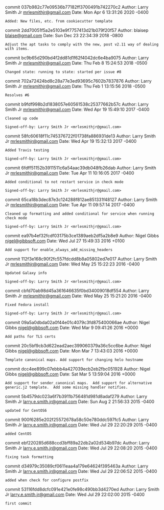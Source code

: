 commit 037b982c77e09536b77182ff3700491b742270c2
Author: Larry Smith Jr <mrlesmithjr@gmail.com>
Date:   Mon Apr 6 13:31:26 2020 -0400

    Added: New files, etc. from cookiecutter template

commit 2dd70051f5a2e5103e9f7757413d21b079f20f57
Author: blaisep <blaise@gmail.com>
Date:   Sun Dec 23 22:34:39 2018 -0800

    Adjust the apt tasks to comply with the new, post v2.11 way of dealing with items.

commit bc9b65d290bd4f2dd81d1f62f4042dc6e4ba9075
Author: Larry Smith Jr <mrlesmithjr@gmail.com>
Date:   Thu Feb 8 15:24:53 2018 -0500

    Changed state: running to state: started per issue #8

commit 702a72424bd8c28a77e3ed93695c7602b7837876
Author: Larry Smith Jr <mrlesmithjr@gmail.com>
Date:   Thu Feb 1 13:15:56 2018 -0500

    Resolves #6

commit b9fdf998b2d1838057e60561538c25377662b57c
Author: Larry Smith Jr <mrlesmithjr@gmail.com>
Date:   Wed Apr 19 15:49:10 2017 -0400

    Cleaned up code
    
    Signed-off-by: Larry Smith Jr <mrlesmithjr@gmail.com>

commit 58fc60618f11c745376722f01738fa886931de13
Author: Larry Smith Jr <mrlesmithjr@gmail.com>
Date:   Wed Apr 19 15:32:13 2017 -0400

    Added Travis testing
    
    Signed-off-by: Larry Smith Jr <mrlesmithjr@gmail.com>

commit 6fdff51152b3911511c6a54aac39db048fb26dab
Author: Larry Smith Jr <mrlesmithjr@gmail.com>
Date:   Tue Apr 11 10:16:05 2017 -0400

    Added conditional to not restart service in check mode
    
    Signed-off-by: Larry Smith Jr <mrlesmithjr@gmail.com>

commit 65ca18b3dec87e3c124288f812ae851331f48127
Author: Larry Smith Jr <mrlesmithjr@gmail.com>
Date:   Tue Apr 11 09:57:14 2017 -0400

    Cleaned up formatting and added conditional for service when running check mode
    
    Signed-off-by: Larry Smith Jr <mrlesmithjr@gmail.com>

commit ea97b4ef32fcdf03175b3ce1389aeb2df5a2b8e9
Author: Nigel Gibbs <nigel@gibbsoft.com>
Date:   Wed Jul 27 15:49:33 2016 +0100

    Add support for enable_always_add_missing_headers

commit 112f3e168c90f2fc557fdcdd8b8a05802ed7e017
Author: Larry Smith Jr <mrlesmithjr@gmail.com>
Date:   Wed May 25 15:22:23 2016 -0400

    Updated Galaxy info
    
    Signed-off-by: Larry Smith Jr <mrlesmithjr@gmail.com>

commit cbfd70ab98d45a361646635f0bd34009018df554
Author: Larry Smith Jr <mrlesmithjr@gmail.com>
Date:   Wed May 25 15:21:20 2016 -0400

    Fixed Fedora install
    
    Signed-off-by: Larry Smith Jr <mrlesmithjr@gmail.com>

commit 09a5a0dbda02a0f44e01c4079c3fd875400066ae
Author: Nigel Gibbs <nigel@gibbsoft.com>
Date:   Wed Mar 9 09:41:26 2016 +0000

    Add paths for TLS certs

commit 20c5bf9cb3d622ead2aec399060379a36c5cc6be
Author: Nigel Gibbs <nigel@gibbsoft.com>
Date:   Mon Mar 7 13:43:03 2016 +0000

    Template canonical maps. Add support for changing helo hostname

commit dcc4ee899c07ebbb4a427039ecb2eb2fbc051928
Author: Nigel Gibbs <nigel@gibbsoft.com>
Date:   Sat Mar 5 13:59:04 2016 +0000

    Add support for sender_canonical maps.  Add support for alternative generic.j2 template.  Add some missing handler notifies.

commit 5b4579dc023a6f7b3911b756481d981d8adaf279
Author: Larry Smith Jr <larry.e.smith.jr@gmail.com>
Date:   Sun Aug 2 21:56:33 2015 -0400

    updated for CentOS6

commit 900f6285e202f25572678a58c50e780ddc597fc5
Author: Larry Smith Jr <larry.e.smith.jr@gmail.com>
Date:   Wed Jul 29 22:20:29 2015 -0400

    added CentOS

commit ebf220285d688ccd3bff89a22db2a02d534b97dc
Author: Larry Smith Jr <larry.e.smith.jr@gmail.com>
Date:   Wed Jul 29 22:08:20 2015 -0400

    fixing task formatting

commit d34979c35089cf0611eaa4a179e64624f395463a
Author: Larry Smith Jr <larry.e.smith.jr@gmail.com>
Date:   Wed Jul 29 22:06:52 2015 -0400

    added when check for configure postfix

commit 53116fdd8dcfc091e421e0fe98c490bb3d4270ed
Author: Larry Smith Jr <larry.e.smith.jr@gmail.com>
Date:   Wed Jul 29 22:02:00 2015 -0400

    first commit
